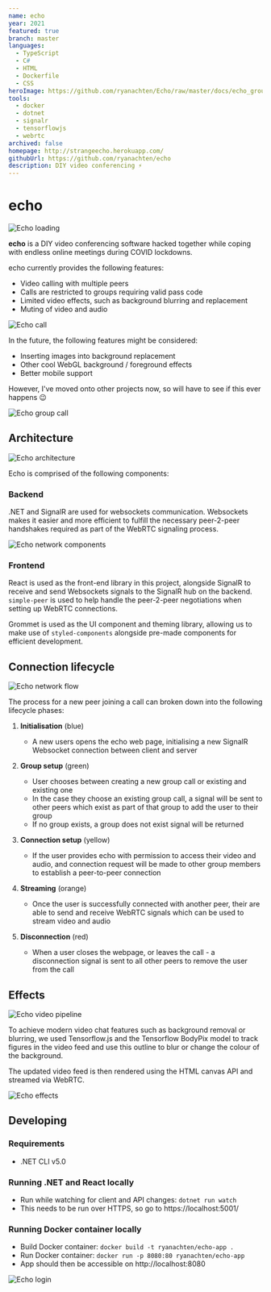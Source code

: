 ```yaml
---
name: echo
year: 2021
featured: true
branch: master
languages:
  - TypeScript
  - C#
  - HTML
  - Dockerfile
  - CSS
heroImage: https://github.com/ryanachten/Echo/raw/master/docs/echo_group.jpg
tools:
  - docker
  - dotnet
  - signalr
  - tensorflowjs
  - webrtc
archived: false
homepage: http://strangeecho.herokuapp.com/
githubUrl: https://github.com/ryanachten/echo
description: DIY video conferencing ⚡
---
```

# echo
![Echo loading](https://github.com/ryanachten/echo/raw/master/docs/echo_loading.gif?raw=true)

**echo** is a DIY video conferencing software hacked together while coping with endless online meetings during COVID lockdowns.

echo currently provides the following features:
- Video calling with multiple peers
- Calls are restricted to groups requiring valid pass code
- Limited video effects, such as background blurring and replacement
- Muting of video and audio

![Echo call](https://github.com/ryanachten/echo/raw/master/docs/echo_call.jpg?raw=true)

In the future, the following features might be considered:
- Inserting images into background replacement
- Other cool WebGL background / foreground effects
- Better mobile support
  
However, I've moved onto other projects now, so will have to see if this ever happens 😉 

![Echo group call](https://github.com/ryanachten/echo/raw/master/docs/echo_group.jpg?raw=true)
## Architecture

![Echo architecture](https://github.com/ryanachten/echo/raw/master/docs/echo_architecture.png?raw=true)

Echo is comprised of the following components:

### Backend
.NET and SignalR are used for websockets communication. Websockets makes it easier and more efficient to fulfill the necessary peer-2-peer handshakes required as part of the WebRTC signaling process.

![Echo network components](https://github.com/ryanachten/echo/raw/master/docs/echo_network1.png?raw=true)

### Frontend
React is used as the front-end library in this project, alongside SignalR to receive and send Websockets signals to the SignalR hub on the backend. `simple-peer` is used to help handle the peer-2-peer negotiations when setting up WebRTC connections.

Grommet is used as the UI component and theming library, allowing us to make use of `styled-components` alongside pre-made components for efficient development. 

## Connection lifecycle

![Echo network flow](https://github.com/ryanachten/echo/raw/master/docs/echo_network2.png?raw=true)

The process for a new peer joining a call can broken down into the following lifecycle phases:
1. **Initialisation** (blue)
     - A new users opens the echo web page, initialising a new SignalR Websocket connection between client and server
2. **Group setup** (green)
   - User chooses between creating a new group call or existing and existing one
   - In the case they choose an existing group call, a signal will be sent to other peers which exist as part of that group to add the user to their group
   - If no group exists, a group does not exist signal will be returned
3. **Connection setup** (yellow)
   -  If the user provides echo with permission to access their video and audio, and connection request will be made to other group members to establish a peer-to-peer connection
4. **Streaming** (orange)
    - Once the user is successfully connected with another peer, their are able to send and receive WebRTC signals which can be used to stream video and audio

5. **Disconnection** (red)
    - When a user closes the webpage, or leaves the call - a disconnection signal is sent to all other peers to remove the user from the call

## Effects

![Echo video pipeline](https://github.com/ryanachten/echo/raw/master/docs/echo_video-pipeline.png?raw=true)

To achieve modern video chat features such as background removal or blurring, we used Tensorflow.js and the Tensorflow BodyPix model to track figures in the video feed and use this outline to blur or change the colour of the background.

The updated video feed is then rendered using the HTML canvas API and streamed via WebRTC.

![Echo effects](https://github.com/ryanachten/echo/raw/master/docs/echo_effects.jpg?raw=true)

## Developing
### Requirements

- .NET CLI v5.0

### Running .NET and React locally

- Run while watching for client and API changes: `dotnet run watch`
- This needs to be run over HTTPS, so go to https://localhost:5001/

### Running Docker container locally

- Build Docker container: `docker build -t ryanachten/echo-app .`
- Run Docker container: `docker run -p 8080:80 ryanachten/echo-app`
- App should then be accessible on http://localhost:8080

![Echo login](https://github.com/ryanachten/echo/raw/master/docs/echo_login.jpg?raw=true)